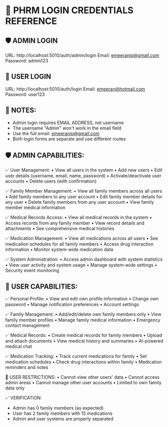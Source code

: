 🔑 PHRM LOGIN CREDENTIALS REFERENCE
==========================================

🛡️  ADMIN LOGIN
--------------
URL: http://localhost:5010/auth/admin/login
Email: emeeranjp@gmail.com
Password: admin123

👤 USER LOGIN  
--------------
URL: http://localhost:5010/auth/login
Email: emeeran@hotmail.com
Password: user123

📝 NOTES:
---------
- Admin login requires EMAIL ADDRESS, not username
- The username "Admin" won't work in the email field
- Use the full email: emeeranjp@gmail.com
- Both login forms are separate and use different routes

🛡️  ADMIN CAPABILITIES:
------------------------
✅ User Management:
   • View all users in the system
   • Add new users
   • Edit user details (username, email, name, password)
   • Activate/deactivate user accounts
   • Delete users (with confirmation)

✅ Family Member Management:
   • View all family members across all users
   • Add family members to any user account
   • Edit family member details for any user
   • Delete family members from any user account
   • View family member medical information

✅ Medical Records Access:
   • View all medical records in the system
   • Access records from any family member
   • View record details and attachments
   • See comprehensive medical histories

✅ Medication Management:
   • View all medications across all users
   • See medication schedules for all family members
   • Access drug interaction information
   • Monitor system-wide medication data

✅ System Administration:
   • Access admin dashboard with system statistics
   • View user activity and system usage
   • Manage system-wide settings
   • Security event monitoring

👤 USER CAPABILITIES:
---------------------
✅ Personal Profile:
   • View and edit own profile information
   • Change own password
   • Manage notification preferences
   • Account settings

✅ Family Management:
   • Add/edit/delete own family members only
   • View family member profiles
   • Manage family medical information
   • Emergency contact management

✅ Medical Records:
   • Create medical records for family members
   • Upload and attach documents
   • View medical history and summaries
   • AI-powered medical chat

✅ Medication Tracking:
   • Track current medications for family
   • Set medication schedules
   • Check drug interactions within family
   • Medication reminders and notes

🚫 USER RESTRICTIONS:
   • Cannot view other users' data
   • Cannot access admin areas
   • Cannot manage other user accounts
   • Limited to own family data only

✅ VERIFICATION:
- Admin has 0 family members (as expected)
- User has 2 family members with 15 medications
- Admin and user systems are properly separated
